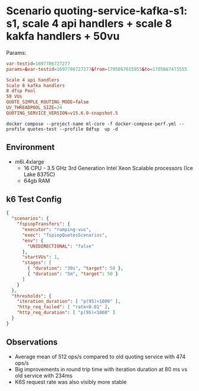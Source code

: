 # Scenario quoting-service-kafka-s1: s1, scale 4 api handlers + scale 8 kakfa handlers + 50vu

Params:
```conf
var-testid=1697786727277
params=&var-testid=1697786727277&from=1705867015955&to=1705867473555

Scale 4 api handlers
Scale 8 kafka handlers
8 dfsp Pool
50 VUs
QUOTE_SIMPLE_ROUTING_MODE=false
UV_THREADPOOL_SIZE=24
QUOTING_SERVICE_VERSION=v15.6.0-snapshot.5
```

```
docker compose --project-name ml-core -f docker-compose-perf.yml --profile quotes-test --profile 8dfsp  up -d
```

## Environment

- m6i.4xlarge
  - 16 CPU - 3.5 GHz 3rd Generation Intel Xeon Scalable processors (Ice Lake 8375C)
  - 64gb RAM


## k6 Test Config

```json
{
  "scenarios": {
    "fspiopTransfers": {
      "executor": "ramping-vus",
      "exec": "fspiopQuotesScenarios",
      "env": {
        "UNIDIRECTIONAL": "false"
      },
      "startVUs": 1,
      "stages": [
        { "duration": "30s", "target": 50 },
        { "duration": "5m", "target": 50 }
      ]
    }
  },
  "thresholds": {
    "iteration_duration": [ "p(95)<1000" ],
    "http_req_failed": [ "rate<0.01" ],
    "http_req_duration": [ "p(95)<1000" ]
  }
}
```

## Observations
- Average mean of 512 ops/s compared to old quoting service with 474 ops/s
- Big improvements in round trip time with iteration duration at 80 ms vs old service with 234ms
- K6S request rate was also visibly more stable

